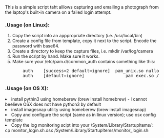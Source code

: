 This is a simple script taht alllows capturing and emailing a photograph from the laptop's built-in camera on a failed login attempt.
<br>
<h3>.Usage (on Linux):</h3>
<ol>
<li>Copy the script into an apppropriate directory (i.e. /usr/local/bin)
<li>Create a  config file from template, copy it next to the script. Encode the password with base64.
<li>Create a directory to keep the capture files, i.e. mkdir /var/log/camera
<li>Run the script by hand. Make sure it works.
<li>Make sure your /etc/pam.d/common_auth contains something like this:
<pre>
	auth	[success=2 default=ignore]	pam_unix.so nullok_secure
	auth    [default=ignore]                pam_exec.so /usr/local/bin/capture_and_email.py
</pre>
</ol>
<h3>.Usage (on OS X):</h3>
<li>install pythin3 using homeberew (brew install homebrew) - I cannot beelieve OSX does not have python3 by default
<li>install imagesnap utility using homeberew (brew install imagesnap)
<li>Copy and configure the script (same as in linux version); use osx config template
<li>Copy the log monitoring scipt into your /System/Library/StartupItems/: cp monitor_login.sh.osx /System/Library/StartupItems/monitor_login.sh
</ol>
